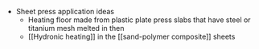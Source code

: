 - Sheet press application ideas
	- Heating floor made from plastic plate press slabs that have steel or titanium mesh melted in then
	- [[Hydronic heating]] in the [[sand-polymer composite]] sheets